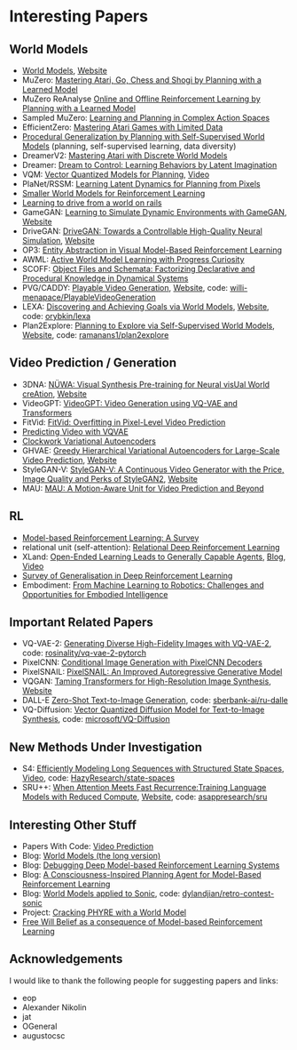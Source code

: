# Interesting Papers


## World Models

- [World Models](https://arxiv.org/abs/1803.10122), [Website](https://worldmodels.github.io/)
- MuZero: [Mastering Atari, Go, Chess and Shogi by Planning with a Learned Model](https://arxiv.org/abs/1911.08265)
- MuZero ReAnalyse [Online and Offline Reinforcement Learning by Planning with a Learned Model](https://arxiv.org/abs/2104.06294)
- Sampled MuZero: [Learning and Planning in Complex Action Spaces](https://arxiv.org/abs/2104.06303)
- EfficientZero: [Mastering Atari Games with Limited Data](https://arxiv.org/abs/2111.00210)
- [Procedural Generalization by Planning with Self-Supervised World Models](https://arxiv.org/abs/2111.01587)  (planning, self-supervised learning, data diversity)
- DreamerV2: [Mastering Atari with Discrete World Models](https://arxiv.org/abs/2010.02193)
- Dreamer: [Dream to Control: Learning Behaviors by Latent Imagination](https://arxiv.org/abs/1912.01603)
- VQM: [Vector Quantized Models for Planning](https://arxiv.org/abs/2106.04615), [Video](https://sites.google.com/view/vqmodels/home)
- PlaNet/RSSM: [Learning Latent Dynamics for Planning from Pixels](https://arxiv.org/abs/1811.04551)
- [Smaller World Models for Reinforcement Learning](https://arxiv.org/abs/2010.05767)
- [Learning to drive from a world on rails](https://arxiv.org/abs/2105.00636)
- GameGAN: [Learning to Simulate Dynamic Environments with GameGAN](https://arxiv.org/abs/2005.12126), [Website](https://nv-tlabs.github.io/gameGAN/)
- DriveGAN: [DriveGAN: Towards a Controllable High-Quality Neural Simulation](https://arxiv.org/abs/2104.15060), [Website](https://nv-tlabs.github.io/DriveGAN/)
- OP3: [Entity Abstraction in Visual Model-Based Reinforcement Learning](https://arxiv.org/abs/1910.12827)
- AWML: [Active World Model Learning with Progress Curiosity](https://arxiv.org/abs/2007.07853)
- SCOFF: [Object Files and Schemata: Factorizing Declarative and Procedural Knowledge in Dynamical Systems](https://arxiv.org/abs/2006.16225)
- PVG/CADDY: [Playable Video Generation](https://arxiv.org/abs/2101.12195), [Website](https://willi-menapace.github.io/playable-video-generation-website/), code: [willi-menapace/PlayableVideoGeneration](https://github.com/willi-menapace/PlayableVideoGeneration)
- LEXA: [Discovering and Achieving Goals via World Models](https://arxiv.org/abs/2110.09514), [Website](https://orybkin.github.io/lexa/), code: [orybkin/lexa](https://github.com/orybkin/lexa)
- Plan2Explore: [Planning to Explore via Self-Supervised World Models](https://arxiv.org/abs/2005.05960), [Website](https://ramanans1.github.io/plan2explore/), code: [ramanans1/plan2explore](https://github.com/ramanans1/plan2explore)


## Video Prediction / Generation

- 3DNA: [NÜWA: Visual Synthesis Pre-training for Neural visUal World creAtion](https://arxiv.org/abs/2111.12417), [Website](https://github.com/microsoft/NUWA)
- VideoGPT: [VideoGPT: Video Generation using VQ-VAE and Transformers](https://arxiv.org/abs/2104.10157)
- FitVid: [FitVid: Overfitting in Pixel-Level Video Prediction](https://arxiv.org/abs/2106.13195)
- [Predicting Video with VQVAE](https://arxiv.org/abs/2103.01950)
- [Clockwork Variational Autoencoders](https://arxiv.org/abs/2102.09532)
- GHVAE: [Greedy Hierarchical Variational Autoencoders for Large-Scale Video Prediction](https://arxiv.org/abs/2103.04174), [Website](https://sites.google.com/view/ghvae)
- StyleGAN-V: [StyleGAN-V: A Continuous Video Generator with the Price, Image Quality and Perks of StyleGAN2](https://arxiv.org/abs/2112.14683), [Website](https://universome.github.io/stylegan-v)
- MAU: [MAU: A Motion-Aware Unit for Video Prediction and Beyond](https://proceedings.neurips.cc/paper/2021/hash/e25cfa90f04351958216f97e3efdabe9-Abstract.html)


## RL

- [Model-based Reinforcement Learning: A Survey](https://arxiv.org/abs/2006.16712v3)
- relational unit (self-attention): [Relational Deep Reinforcement Learning](https://arxiv.org/abs/1806.01830)
- XLand: [Open-Ended Learning Leads to Generally Capable Agents](https://arxiv.org/abs/2107.12808), [Blog](https://deepmind.com/blog/article/generally-capable-agents-emerge-from-open-ended-play), [Video](https://youtu.be/lTmL7jwFfdw)
- [Survey of Generalisation in Deep Reinforcement Learning](https://arxiv.org/abs/2111.09794)
- Embodiment: [From Machine Learning to Robotics: Challenges and Opportunities for Embodied Intelligence](https://arxiv.org/abs/2110.15245)


## Important Related Papers

- VQ-VAE-2: [Generating Diverse High-Fidelity Images with VQ-VAE-2](https://arxiv.org/abs/1906.00446), code: [rosinality/vq-vae-2-pytorch](https://github.com/rosinality/vq-vae-2-pytorch)
- PixelCNN: [Conditional Image Generation with PixelCNN Decoders](https://arxiv.org/abs/1606.05328)
- PixelSNAIL: [PixelSNAIL: An Improved Autoregressive Generative Model](https://arxiv.org/abs/1712.09763)
- VQGAN: [Taming Transformers for High-Resolution Image Synthesis](https://arxiv.org/abs/2012.09841), [Website](https://compvis.github.io/taming-transformers/)
- DALL-E [Zero-Shot Text-to-Image Generation](https://arxiv.org/abs/2102.12092), code: [sberbank-ai/ru-dalle](https://github.com/sberbank-ai/ru-dalle/tree/master/rudalle)
- VQ-Diffusion: [Vector Quantized Diffusion Model for Text-to-Image Synthesis](https://arxiv.org/abs/2111.14822), code: [microsoft/VQ-Diffusion](https://github.com/microsoft/VQ-Diffusion)


## New Methods Under Investigation
- S4: [Efficiently Modeling Long Sequences with Structured State Spaces](https://arxiv.org/abs/2111.00396), [Video](https://www.youtube.com/watch?v=EvQ3ncuriCM), code: [HazyResearch/state-spaces](https://github.com/HazyResearch/state-spaces)
- SRU++: [When Attention Meets Fast Recurrence:Training Language Models with Reduced Compute](https://arxiv.org/abs/2102.12459), [Website](https://www.asapp.com/blog/reducing-the-high-cost-of-training-nlp-models-with-sru/), code: [asappresearch/sru](https://github.com/asappresearch/sru)



## Interesting Other Stuff

- Papers With Code: [Video Prediction](https://paperswithcode.com/task/video-prediction)
- Blog: [World Models (the long version)](https://adgefficiency.com/world-models/)
- Blog: [Debugging Deep Model-based Reinforcement Learning Systems](https://www.natolambert.com/writing/debugging-mbrl)
- Blog: [A Consciousness-Inspired Planning Agent for Model-Based Reinforcement Learning](https://mila.quebec/en/article/a-consciousness-inspired-planning-agent-for-model-based-reinforcement-learning/)
- Blog: [World Models applied to Sonic](https://dylandjian.github.io/world-models/), code: [dylandjian/retro-contest-sonic](https://github.com/dylandjian/retro-contest-sonic)
- Project: [Cracking PHYRE with a World Model](https://cse.buffalo.edu/~avereshc/rl_spring20/Sheng_Liu.pdf)
- [Free Will Belief as a consequence of Model-based Reinforcement Learning](https://arxiv.org/abs/2111.08435)


## Acknowledgements

I would like to thank the following people for suggesting papers and links:
- eop
- Alexander Nikolin
- jat
- OGeneral
- augustocsc